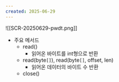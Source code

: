 ```yaml
---
created: 2025-06-29
---
```

![[SCR-20250629-pwdt.png]]
- 주요 메서드
	- read() 
		- 읽어온 바이트를 int형으로 반환
	- read(byte`[]`), read(byte`[]`, offset, len)
		- 읽어온 데이터의 바이트 수 반환
	- close()